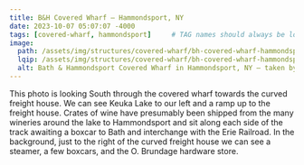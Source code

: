 ```yaml
---
title: B&H Covered Wharf — Hammondsport, NY
date: 2023-10-07 05:07:07 -4000
tags: [covered-wharf, hammondsport]     # TAG names should always be lowercase
image:
  path: /assets/img/structures/covered-wharf/bh-covered-wharf-hammondsport-ny-1909-01.jpg
  lqip: /assets/img/structures/covered-wharf/bh-covered-wharf-hammondsport-ny-1909-01-lqip.jpg
  alt: Bath & Hammondsport Covered Wharf in Hammondsport, NY — taken by J.E. Bailey, Photographer, Erie Railroad — circa 1900-1909
---
```

This photo is looking South through the covered wharf towards the curved freight house. We can see Keuka Lake to our left and a ramp up to the freight house. Crates of wine have presumably been shipped from the many wineries around the lake to Hammondsport and sit along each side of the track awaiting a boxcar to Bath and interchange with the Erie Railroad. In the background, just to the right of the curved freight house we can see a steamer, a few boxcars, and the O. Brundage hardware store.

